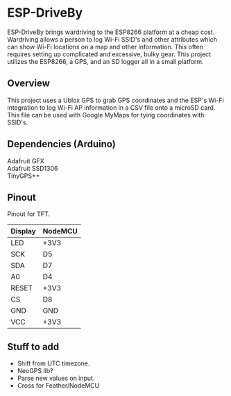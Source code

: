 # ESP-DriveBy 
ESP-DriveBy brings wardriving to the ESP8266 platform at a cheap cost.  Wardriving allows a person to log Wi-Fi SSID's and other attributes which can show Wi-Fi locations on a map and other information.  This often requires setting up complicated and excessive, bulky gear.  This project utilizes the ESP8266, a GPS, and an SD logger all in a small platform.

## Overview
This project uses a Ublox GPS to grab GPS coordinates and the ESP's Wi-Fi integration to log Wi-Fi AP information in a CSV file onto a microSD card.  This file can be used with Google MyMaps for tying coordinates with SSID's.

## Dependencies (Arduino)
Adafruit GFX   
Adafruit SSD1306  
TinyGPS++   

## Pinout
Pinout for TFT. 

|Display | NodeMCU |
|--------|---------|  
|LED     | +3V3    |
|SCK     | D5      |
|SDA     | D7      |
|A0      | D4      |
|RESET   | +3V3    |
|CS      | D8      |
|GND     | GND     |
|VCC     | +3V3    |

## Stuff to add
- Shift from UTC timezone.  
- NeoGPS lib?
- Parse new values on input.
- Cross for Feather/NodeMCU
